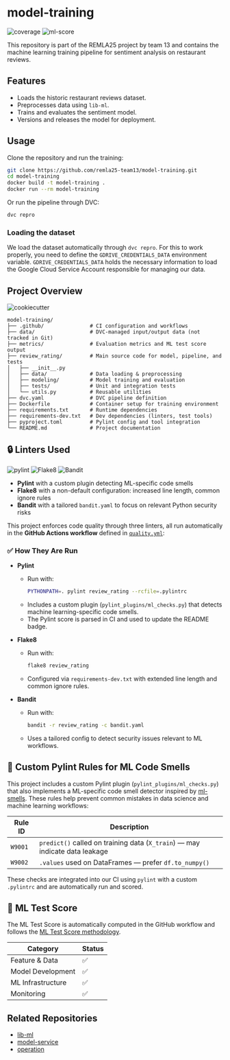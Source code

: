 # model-training

![coverage](https://img.shields.io/badge/Coverage-76%25-green?logo=pytest![coverage](https://img.shields.io/badge/Coverage-76%25-green?logo=pytest![coverage](https://img.shields.io/badge/Coverage-76%25-green?logo=pytest![coverage](https://img.shields.io/badge/Coverage-75%25-green?logo=pytest![coverage](https://img.shields.io/badge/Coverage-75%25-green?logo=pytest![coverage](https://img.shields.io/badge/Coverage-71%25-yellow?logo=pytest![coverage](https://img.shields.io/badge/Coverage-71%25-yellow?logo=pytest![coverage](https://img.shields.io/badge/Coverage-71%25-yellow?logo=pytest![coverage](https://img.shields.io/badge/Coverage-71%25-yellow?logo=pytest![coverage](https://img.shields.io/badge/Coverage-71%25-yellow?logo=pytest![coverage](https://img.shields.io/badge/Coverage-71%25-yellow?logo=pytest![coverage](https://img.shields.io/badge/Coverage-71%25-yellow?logo=pytest![coverage](https://img.shields.io/badge/Coverage-86%25-green?logo=pytest&logoColor=white)logoColor=white)logoColor=white)logoColor=white)logoColor=white)logoColor=white)logoColor=white)logoColor=white)logoColor=white)logoColor=white)logoColor=white)logoColor=white)logoColor=white)
![ml-score](https://img.shields.io/badge/ML%20Test%20Score-4%2F4-brightgreen?logo=pytest![ml-score](https://img.shields.io/badge/ML%20Test%20Score-4%2F4-brightgreen?logo=pytest![ml-score](https://img.shields.io/badge/ML%20Test%20Score-4%2F4-brightgreen?logo=pytest![ml-score](https://img.shields.io/badge/ML%20Test%20Score-4%2F4-brightgreen?logo=pytest![ml-score](https://img.shields.io/badge/ML%20Test%20Score-4%2F4-brightgreen?logo=pytest![ml-score](https://img.shields.io/badge/ML%20Test%20Score-4%2F4-brightgreen?logo=pytest![ml-score](https://img.shields.io/badge/ML%20Test%20Score-4%2F4-brightgreen?logo=pytest![ml-score](https://img.shields.io/badge/ML%20Test%20Score-4%2F4-brightgreen?logo=pytest![ml-score](https://img.shields.io/badge/ML%20Test%20Score-4%2F4-brightgreen?logo=pytest![ml-score](https://img.shields.io/badge/ML%20Test%20Score-4%2F4-brightgreen?logo=pytest![ml-score](https://img.shields.io/badge/ML%20Test%20Score-4%2F4-brightgreen?logo=pytest![ml-score](https://img.shields.io/badge/ML%20Test%20Score-4%2F4-brightgreen?logo=pytest![ml-score](https://img.shields.io/badge/ML%20Test%20Score-4%2F4-brightgreen?logo=pytest&logoColor=white)logoColor=white)logoColor=white)logoColor=white)logoColor=white)logoColor=white)logoColor=white)logoColor=white)logoColor=white)logoColor=white)logoColor=white)logoColor=white)logoColor=white)


This repository is part of the REMLA25 project by team 13 and contains the machine learning training pipeline for sentiment analysis on restaurant reviews.

## Features
- Loads the historic restaurant reviews dataset.
- Preprocesses data using `lib-ml`.
- Trains and evaluates the sentiment model.
- Versions and releases the model for deployment.

## Usage
Clone the repository and run the training:

```bash
git clone https://github.com/remla25-team13/model-training.git
cd model-training
docker build -t model-training .
docker run --rm model-training
```

Or run the pipeline through DVC:
```bash
dvc repro
```

### Loading the dataset
We load the dataset automatically through `dvc repro`. For this to work properly, you need to define the `GDRIVE_CREDENTIALS_DATA` environment variable. `GDRIVE_CREDENTIALS_DATA` holds the necessary information to load the Google Cloud Service Account responsible for managing our data.

## Project Overview

![cookiecutter](https://img.shields.io/badge/CCDS-template-blue?logo=cookiecutter&logoColor=yellow)
```
model-training/
├── .github/               # CI configuration and workflows
├── data/                  # DVC-managed input/output data (not tracked in Git)
├── metrics/               # Evaluation metrics and ML test score output
├── review_rating/         # Main source code for model, pipeline, and tests
│   ├── __init__.py
│   ├── data/              # Data loading & preprocessing
│   ├── modeling/          # Model training and evaluation
│   ├── tests/             # Unit and integration tests
│   └── utils.py           # Reusable utilities
├── dvc.yaml               # DVC pipeline definition
├── Dockerfile             # Container setup for training environment
├── requirements.txt       # Runtime dependencies
├── requirements-dev.txt   # Dev dependencies (linters, test tools)
├── pyproject.toml         # Pylint config and tool integration
└── README.md              # Project documentation
```

## 🔒 Linters Used
![pylint](https://img.shields.io/badge/PyLint-9.85-brightgreen?logo=python![pylint](https://img.shields.io/badge/PyLint-9.85-brightgreen?logo=python![pylint](https://img.shields.io/badge/PyLint-9.85-brightgreen?logo=python![pylint](https://img.shields.io/badge/PyLint-9.84-brightgreen?logo=python![pylint](https://img.shields.io/badge/PyLint-9.84-brightgreen?logo=python![pylint](https://img.shields.io/badge/PyLint-10.00-brightgreen?logo=python![pylint](https://img.shields.io/badge/PyLint-10.00-brightgreen?logo=python![pylint](https://img.shields.io/badge/PyLint-10.00-brightgreen?logo=python![pylint](https://img.shields.io/badge/PyLint-10.00-brightgreen?logo=python![pylint](https://img.shields.io/badge/PyLint-10.00-brightgreen?logo=python![pylint](https://img.shields.io/badge/PyLint-10.00-brightgreen?logo=python![pylint](https://img.shields.io/badge/PyLint-10.00-brightgreen?logo=python![pylint](https://img.shields.io/badge/PyLint-10.00-brightgreen?logo=python&logoColor=white)logoColor=white)logoColor=white)logoColor=white)logoColor=white)logoColor=white)logoColor=white)logoColor=white)logoColor=white)logoColor=white)logoColor=white)logoColor=white)logoColor=white)
![Flake8](https://img.shields.io/badge/code%20style-flake8-blue)
![Bandit](https://img.shields.io/badge/security-bandit-yellow)

- **Pylint** with a custom plugin detecting ML-specific code smells 
- **Flake8** with a non-default configuration: increased line length, common ignore rules
- **Bandit** with a tailored `bandit.yaml` to focus on relevant Python security risks

This project enforces code quality through three linters, all run automatically in the **GitHub Actions workflow** defined in [`quality.yml`](.github/workflows/quality.yml):

### ✅ How They Are Run

- **Pylint**
  - Run with:
    ```bash
    PYTHONPATH=. pylint review_rating --rcfile=.pylintrc
    ```
  - Includes a custom plugin (`pylint_plugins/ml_checks.py`) that detects machine learning-specific code smells.
  - The Pylint score is parsed in CI and used to update the README badge.

- **Flake8**
  - Run with:
    ```bash
    flake8 review_rating
    ```
  - Configured via `requirements-dev.txt` with extended line length and common ignore rules.

- **Bandit**
  - Run with:
    ```bash
    bandit -r review_rating -c bandit.yaml
    ```
  - Uses a tailored config to detect security issues relevant to ML workflows.

## 🤖 Custom Pylint Rules for ML Code Smells

This project includes a custom Pylint plugin (`pylint_plugins/ml_checks.py`) that also implements a ML-specific code smell detector inspired by [ml-smells](https://hynn01.github.io/ml-smells/). These rules help prevent common mistakes in data science and machine learning workflows:

| Rule ID  | Description                                                                 |
|----------|-----------------------------------------------------------------------------|
| `W9001`  | `predict()` called on training data (`X_train`) — may indicate data leakage|
| `W9002`  | `.values` used on DataFrames — prefer `df.to_numpy()`                      |

These checks are integrated into our CI using `pylint` with a custom `.pylintrc` and are automatically run and scored.

## 🧪 ML Test Score

The ML Test Score is automatically computed in the GitHub workflow and follows the [ML Test Score methodology](https://research.google/pubs/the-ml-test-score-a-rubric-for-ml-production-readiness-and-technical-debt-reduction/).

| Category             | Status  |
|----------------------|---------|
| Feature & Data       | ✅      |
| Model Development    | ✅      |
| ML Infrastructure    | ✅      |
| Monitoring           | ✅      |


## Related Repositories
- [lib-ml](https://github.com/remla25-team13/lib-ml)
- [model-service](https://github.com/remla25-team13/model-service)
- [operation](https://github.com/remla25-team13/operation)
